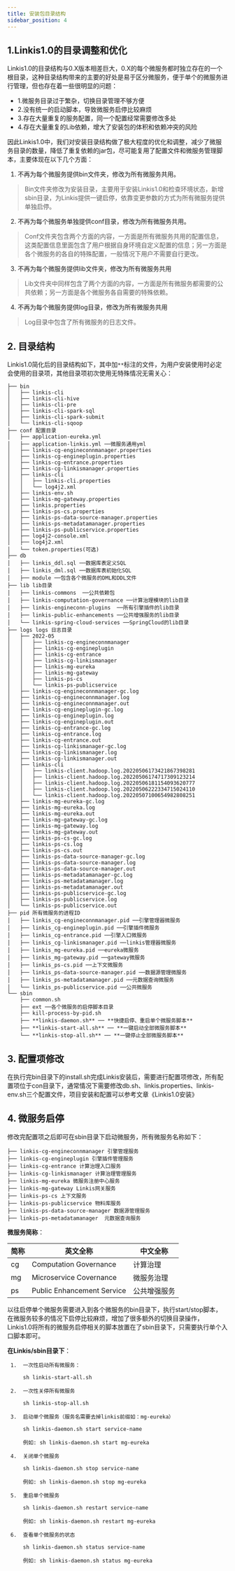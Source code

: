 ```yaml
---
title: 安装包目录结构
sidebar_position: 4
---
```


## 1.Linkis1.0的目录调整和优化

Linkis1.0的目录结构与0.X版本相差巨大，0.X的每个微服务都时独立存在的一个根目录，这种目录结构带来的主要的好处是易于区分微服务，便于单个的微服务进行管理，但也存在着一些很明显的问题：
- 1.微服务目录过于繁杂，切换目录管理不够方便
- 2.没有统一的启动脚本，导致微服务启停比较麻烦
- 3.存在大量重复的服务配置，同一个配置经常需要修改多处
- 4.存在大量重复的Lib依赖，增大了安装包的体积和依赖冲突的风险

因此Linkis1.0中，我们对安装目录结构做了极大程度的优化和调整，减少了微服务目录的数量，降低了重复依赖的jar包，尽可能复用了配置文件和微服务管理脚本，主要体现在以下几个方面：

1. 不再为每个微服务提供bin文件夹，修改为所有微服务共用。

>   Bin文件夹修改为安装目录，主要用于安装Linkis1.0和检查环境状态，新增sbin目录，为Linkis提供一键启停，依靠变更参数的方式为所有微服务提供单独启停。

2. 不再为每个微服务单独提供conf目录，修改为所有微服务共用。

>   Conf文件夹包含两个方面的内容，一方面是所有微服务共用的配置信息，这类配置信息里面包含了用户根据自身环境自定义配置的信息；另一方面是各个微服务的各自的特殊配置，一般情况下用户不需要自行更改。

3. 不再为每个微服务提供lib文件夹，修改为所有微服务共用

>   Lib文件夹中同样包含了两个方面的内容，一方面是所有微服务都需要的公共依赖；另一方面是各个微服务各自需要的特殊依赖。

4. 不再为每个微服务提供log目录，修改为所有微服务共用

>   Log目录中包含了所有微服务的日志文件。

## 2. 目录结构
Linkis1.0简化后的目录结构如下，其中加`**`标注的文件，为用户安装使用时必定会使用的目录项，其他目录项初次使用无特殊情况无需关心：
```
├── bin 
│   ├── linkis-cli   
│   ├── linkis-cli-hive
│   ├── linkis-cli-pre
│   ├── linkis-cli-spark-sql
│   ├── linkis-cli-spark-submit
│   └── linkis-cli-sqoop
├── conf 配置目录
│   ├── application-eureka.yml 
│   ├── application-linkis.yml ──微服务通用yml  
│   ├── linkis-cg-engineconnmanager.properties
│   ├── linkis-cg-engineplugin.properties
│   ├── linkis-cg-entrance.properties
│   ├── linkis-cg-linkismanager.properties
│   ├── linkis-cli
│   │   ├── linkis-cli.properties
│   │   └── log4j2.xml
│   ├── linkis-env.sh
│   ├── linkis-mg-gateway.properties
│   ├── linkis.properties
│   ├── linkis-ps-cs.properties
│   ├── linkis-ps-data-source-manager.properties
│   ├── linkis-ps-metadatamanager.properties
│   ├── linkis-ps-publicservice.properties
│   ├── log4j2-console.xml
│   ├── log4j2.xml
│   └── token.properties(可选) 
├── db
│   ├── linkis_ddl.sql ──数据库表定义SQL  
│   ├── linkis_dml.sql ──数据库表初始化SQL    
│   ├── module ──包含各个微服务的DML和DDL文件 
├── lib lib目录   
│   ├── linkis-commons  ──公共依赖包 
│   ├── linkis-computation-governance ──计算治理模块的lib目录       
│   ├── linkis-engineconn-plugins  ──所有引擎插件的lib目录     
│   ├── linkis-public-enhancements ──公共增强服务的lib目录     
│   └── linkis-spring-cloud-services ──SpringCloud的lib目录         
├── logs logs 日志目录
│   ├── 2022-05
│   │   ├── linkis-cg-engineconnmanager
│   │   ├── linkis-cg-engineplugin
│   │   ├── linkis-cg-entrance
│   │   ├── linkis-cg-linkismanager
│   │   ├── linkis-mg-eureka
│   │   ├── linkis-mg-gateway
│   │   ├── linkis-ps-cs
│   │   └── linkis-ps-publicservice
│   ├── linkis-cg-engineconnmanager-gc.log
│   ├── linkis-cg-engineconnmanager.log
│   ├── linkis-cg-engineconnmanager.out
│   ├── linkis-cg-engineplugin-gc.log
│   ├── linkis-cg-engineplugin.log
│   ├── linkis-cg-engineplugin.out
│   ├── linkis-cg-entrance-gc.log
│   ├── linkis-cg-entrance.log
│   ├── linkis-cg-entrance.out
│   ├── linkis-cg-linkismanager-gc.log
│   ├── linkis-cg-linkismanager.log
│   ├── linkis-cg-linkismanager.out
│   ├── linkis-cli
│   │   ├── linkis-client.hadoop.log.20220506173421867398281
│   │   ├── linkis-client.hadoop.log.20220506174717309123214
│   │   ├── linkis-client.hadoop.log.20220506181154093620777
│   │   ├── linkis-client.hadoop.log.20220506222334715024110
│   │   └── linkis-client.hadoop.log.20220507100654982808251
│   ├── linkis-mg-eureka-gc.log
│   ├── linkis-mg-eureka.log
│   ├── linkis-mg-eureka.out
│   ├── linkis-mg-gateway-gc.log
│   ├── linkis-mg-gateway.log
│   ├── linkis-mg-gateway.out
│   ├── linkis-ps-cs-gc.log
│   ├── linkis-ps-cs.log
│   ├── linkis-ps-cs.out
│   ├── linkis-ps-data-source-manager-gc.log
│   ├── linkis-ps-data-source-manager.log
│   ├── linkis-ps-data-source-manager.out
│   ├── linkis-ps-metadatamanager-gc.log
│   ├── linkis-ps-metadatamanager.log
│   ├── linkis-ps-metadatamanager.out
│   ├── linkis-ps-publicservice-gc.log
│   ├── linkis-ps-publicservice.log
│   └── linkis-ps-publicservice.out
├── pid 所有微服务的进程ID  
│   ├── linkis_cg-engineconnmanager.pid ──引擎管理器微服务
│   ├── linkis_cg-engineplugin.pid ──引擎插件微服务
│   ├── linkis_cg-entrance.pid ──引擎入口微服务
│   ├── linkis_cg-linkismanager.pid ──linkis管理器微服务
│   ├── linkis_mg-eureka.pid ──eureka微服务
│   ├── linkis_mg-gateway.pid ──gateway微服务  
│   ├── linkis_ps-cs.pid ──上下文微服务 
│   ├── linkis_ps-data-source-manager.pid ──数据源管理微服务 
│   ├── linkis_ps-metadatamanager.pid ──元数据查询微服务
│   └── linkis_ps-publicservice.pid ──公共微服务
└── sbin
    ├── common.sh
    ├── ext ──各个微服务的启停脚本目录
    ├── kill-process-by-pid.sh
    ├── **linkis-daemon.sh** ── **快捷启停、重启单个微服务脚本**  
    ├── **linkis-start-all.sh** ── **一键启动全部微服务脚本**  
    └── **linkis-stop-all.sh** ── **一键停止全部微服务脚本**

 ```
 
 ## 3. 配置项修改
 
 在执行完bin目录下的install.sh完成Linkis安装后，需要进行配置项修改，所有配置项位于con目录下，通常情况下需要修改db.sh、linkis.properties、linkis-env.sh三个配置文件，项目安装和配置可以参考文章《Linkis1.0安装》
 
 ## 4. 微服务启停
 
修改完配置项之后即可在sbin目录下启动微服务，所有微服务名称如下：
 ```
├── linkis-cg-engineconnmanager 引擎管理服务  
├── linkis-cg-engineplugin 引擎插件管理服务  
├── linkis-cg-entrance 计算治理入口服务  
├── linkis-cg-linkismanager 计算治理管理服务  
├── linkis-mg-eureka 微服务注册中心服务  
├── linkis-mg-gateway Linkis网关服务  
├── linkis-ps-cs 上下文服务 
├── linkis-ps-publicservice 物料库服务 
├── linkis-ps-data-source-manager 数据源管理服务 
├── linkis-ps-metadatamanager  元数据查询服务
 ```

**微服务简称**：
 
 | 简称 | 英文全称                | 中文全称   |
 |------|-------------------------|------------|
 | cg   | Computation Governance  | 计算治理   |
 | mg   | Microservice Covernance | 微服务治理 |
 | ps   | Public Enhancement Service  | 公共增强服务   |
 
 以往启停单个微服务需要进入到各个微服务的bin目录下，执行start/stop脚本，在微服务较多的情况下启停比较麻烦，增加了很多额外的切换目录操作，Linkis1.0将所有的微服务启停相关的脚本放置在了sbin目录下，只需要执行单个入口脚本即可。
 
 **在Linkis/sbin目录下**：
 
``` 
 1.  一次性启动所有微服务：
 
     sh linkis-start-all.sh
 
 2.  一次性关停所有微服务
 
     sh linkis-stop-all.sh
 
 3.  启动单个微服务（服务名需要去掉linkis前缀如：mg-eureka）
 
     sh linkis-daemon.sh start service-name
 
     例如: sh linkis-daemon.sh start mg-eureka
 
 4.  关闭单个微服务
 
     sh linkis-daemon.sh stop service-name
 
     例如: sh linkis-daemon.sh stop mg-eureka
 
 5.  重启单个微服务
 
     sh linkis-daemon.sh restart service-name
 
     例如: sh linkis-daemon.sh restart mg-eureka
 
 6.  查看单个微服务的状态
 
     sh linkis-daemon.sh status service-name
 
     例如: sh linkis-daemon.sh status mg-eureka
```
